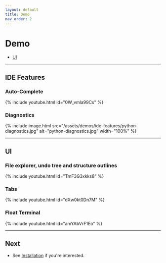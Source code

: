 ```yaml
---
layout: default
title: Demo
nav_order: 2
---
```


# Demo

- [UI](#ui)

---

## IDE Features

### Auto-Complete

{% include youtube.html id="0W_vmla99Cs" %}

### Diagnostics

{% include image.html src="/assets/demos/ide-features/python-diagnostics.jpg" alt="python-diagnostics.jpg" width="100%" %}

---

## UI

### File explorer, undo tree and structure outlines

{% include youtube.html id="TmF3G3xkks8" %}

### Tabs

{% include youtube.html id="dXw0kt0Dn7M" %}

### Float Terminal

{% include youtube.html id="amYAbVrF1Eo" %}

---

## Next

- See [Installation](/lin.nvim.dev/installation) if you're interested.
